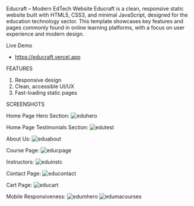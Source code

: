 Educraft – Modern EdTech Website
Educraft is a clean, responsive static website built with HTML5, CSS3, and minimal JavaScript, designed for the education technology sector. This template showcases key features and pages commonly found in online learning platforms, with a focus on user experience and modern design.

Live Demo
- https://educraft.vercel.app

FEATURES
1. Responsive design
2. Clean, accessible UI/UX
3. Fast-loading static pages

SCREENSHOTS

Home Page Hero Section:
![eduhero](https://github.com/user-attachments/assets/773b8da6-720e-4731-b059-24176dfd8496)

Home Page Testimonials Section:
![edutest](https://github.com/user-attachments/assets/475afc46-6cc8-4d71-9e3e-cc421ae8a8a0)

About Us:
![eduabout](https://github.com/user-attachments/assets/f211efac-4478-493c-820f-ee95d1a4fb21)


Course Page:
![educpage](https://github.com/user-attachments/assets/ad9fdc18-06de-45d5-9486-aeec30fc56f2)

Instructors:
![eduinstc](https://github.com/user-attachments/assets/fd033227-e2d4-4933-afa8-41a17cfc5cf8)

Contact Page:
![educontact](https://github.com/user-attachments/assets/9b378163-224e-4e16-8f61-b87608bd65e2)

Cart Page:
![educart](https://github.com/user-attachments/assets/c7545439-81b2-4a1b-8b95-c33729da4364)

Mobile Responsiveness:
![edumhero](https://github.com/user-attachments/assets/f86abaf9-43a8-4a1c-b1cf-324c911f1805)
![edumacourses](https://github.com/user-attachments/assets/9ea34a9e-7c61-460b-ad6d-077c767618fe)





